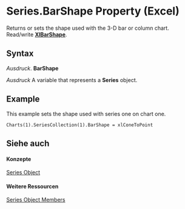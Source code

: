 
# Series.BarShape Property (Excel)

Returns or sets the shape used with the 3-D bar or column chart. Read/write  **[XlBarShape](63a7cea6-e741-8e5b-94f3-16acfe22cb34.md)**.


## Syntax

 _Ausdruck_. **BarShape**

 _Ausdruck_ A variable that represents a **Series** object.


## Example

This example sets the shape used with series one on chart one.


```
Charts(1).SeriesCollection(1).BarShape = xlConeToPoint
```


## Siehe auch


#### Konzepte


[Series Object](c7d34b32-8172-f7a0-0a17-f01d44246b64.md)
#### Weitere Ressourcen


[Series Object Members](http://msdn.microsoft.com/library/eeab4f69-b436-9de7-5d4a-0a5c63f2dfce%28Office.15%29.aspx)